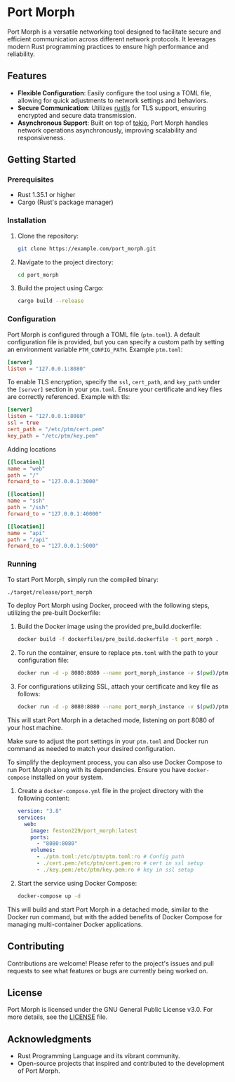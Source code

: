 # Port Morph

Port Morph is a versatile networking tool designed to facilitate secure and efficient communication across different network protocols. It leverages modern Rust programming practices to ensure high performance and reliability.

## Features

- **Flexible Configuration**: Easily configure the tool using a TOML file, allowing for quick adjustments to network settings and behaviors.
- **Secure Communication**: Utilizes [rustls](file:///home/gera/Projects/Rust/PortMorph/Cargo.toml#10%2C1-10%2C1) for TLS support, ensuring encrypted and secure data transmission.
- **Asynchronous Support**: Built on top of [tokio](file:///home/gera/Projects/Rust/PortMorph/Cargo.toml#13%2C1-13%2C1), Port Morph handles network operations asynchronously, improving scalability and responsiveness.

## Getting Started

### Prerequisites

- Rust 1.35.1 or higher
- Cargo (Rust's package manager)

### Installation

1. Clone the repository:
   ```bash
   git clone https://example.com/port_morph.git
   ```
2. Navigate to the project directory:
   ```bash
   cd port_morph
   ```
3. Build the project using Cargo:
   ```bash
   cargo build --release
   ```

### Configuration

Port Morph is configured through a TOML file (`ptm.toml`). A default configuration file is provided, but you can specify a custom path by setting an environment variable `PTM_CONFIG_PATH`.
Example `ptm.toml`:
```toml
[server]
listen = "127.0.0.1:8080"
```

To enable TLS encryption, specify the `ssl`, `cert_path`, and `key_path` under the `[server]` section in your `ptm.toml`. Ensure your certificate and key files are correctly referenced.
Example with tls:
```toml
[server]
listen = "127.0.0.1:8080"
ssl = true
cert_path = "/etc/ptm/cert.pem"
key_path = "/etc/ptm/key.pem"
```

Adding locations
```toml
[[location]]
name = "web"
path = "/"
forward_to = "127.0.0.1:3000"

[[location]]
name = "ssh"
path = "/ssh"
forward_to = "127.0.0.1:40000"

[[location]]
name = "api"
path = "/api"
forward_to = "127.0.0.1:5000"
```

### Running

To start Port Morph, simply run the compiled binary:

```bash
./target/release/port_morph
```

To deploy Port Morph using Docker, proceed with the following steps, utilizing the pre-built Dockerfile:

1. Build the Docker image using the provided pre_build.dockerfile:
   ```bash
   docker build -f dockerfiles/pre_build.dockerfile -t port_morph .
   ```
2. To run the container, ensure to replace `ptm.toml` with the path to your configuration file:
   ```bash
   docker run -d -p 8080:8080 --name port_morph_instance -v $(pwd)/ptm.toml:/etc/ptm/ptm.toml port_morph
   ```
3. For configurations utilizing SSL, attach your certificate and key file as follows:
   ```bash
   docker run -d -p 8080:8080 --name port_morph_instance -v $(pwd)/ptm.toml:/etc/ptm/ptm.toml -v $(pwd)/cert.pem:/etc/ptm/cert.pem -v $(pwd)/key.pem:/etc/ptm/key.pem port_morph
   ```

This will start Port Morph in a detached mode, listening on port 8080 of your host machine.

Make sure to adjust the port settings in your `ptm.toml` and Docker run command as needed to match your desired configuration.

To simplify the deployment process, you can also use Docker Compose to run Port Morph along with its dependencies. Ensure you have `docker-compose` installed on your system.

1. Create a `docker-compose.yml` file in the project directory with the following content:
   ```yaml
   version: "3.8"
   services:
     web:
       image: feston229/port_morph:latest
       ports:
         - "8080:8080"
       volumes:
         - ./ptm.toml:/etc/ptm/ptm.toml:ro # Config path
         - ./cert.pem:/etc/ptm/cert.pem:ro # cert in ssl setup
         - ./key.pem:/etc/ptm/key.pem:ro # key in ssl setup
   ```

2. Start the service using Docker Compose:
   ```bash
   docker-compose up -d
   ```

This will build and start Port Morph in a detached mode, similar to the Docker run command, but with the added benefits of Docker Compose for managing multi-container Docker applications.


## Contributing

Contributions are welcome! Please refer to the project's issues and pull requests to see what features or bugs are currently being worked on.

## License

Port Morph is licensed under the GNU General Public License v3.0. For more details, see the [LICENSE](LICENSE) file.

## Acknowledgments

- Rust Programming Language and its vibrant community.
- Open-source projects that inspired and contributed to the development of Port Morph.

